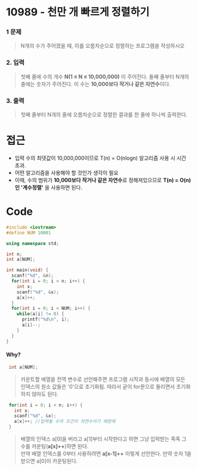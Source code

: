 # 10989 - 천만 개 빠르게 정렬하기
  ### 1 문제
  > N개의 수가 주어졌을 때, 이를 오름차순으로 정렬하는 프로그램을 작성하시오
    
  ### 2. 입력
  > 첫째 줄에 수의 개수 **N(1 ≤ N ≤ 10,000,000)** 이 주어진다. 
  둘째 줄부터 N개의 줄에는 숫자가 주어진다. 이 수는 **10,000보다 작거나 같은 자연수**이다.
  
  ### 3. 출력
  > 첫째 줄부터 N개의 줄에 오름차순으로 정렬한 결과를 한 줄에 하나씩 출력한다.
  
# 접근
  - 입력 수의 최댓값이 10,000,000이므로 T(n) = O(nlogn) 알고리즘 사용 시 시간 초과.
  - 어떤 알고리즘을 사용해야 할 것인가 생각이 필요
  - 이때, 수의 범위가 **10,000보다 작거나 같은 자연수**로 정해져있으므로 **T(n) = O(n)인 '계수정렬'** 을 사용하면 된다.

# Code
  ```C++
  #include <iostream>
  #define NUM 10001

  using namespace std;

  int n;
  int a[NUM];

  int main(void) {
    scanf("%d", &n);
    for(int i = 0; i < n; i++) {
      int x;
      scanf("%d", &x);
      a[x]++;
    }
    for(int i = 0; i < NUM; i++) {
      while(a[i] != 0) {
        printf("%d\n", i);
        a[i]--;
      } 
    }
  }
  ```
  
 #### Why?
 ```C++
  int a[NUM];
 ```
 > 카운트할 배열을 전역 변수로 선언해주면 프로그램 시작과 동시에 배열의 모든 인덱스의 원소 값들은 '0'으로 초기화됨.
 따라서 굳이 for문으로 돌리면서 초기화하지 않아도 된다.

 ```C++
  for(int i = 0; i < n; i++) {
    int x;
    scanf("%d", &x);
    a[x]++;	//입력될 수의 조건이 자연수이기 때문에 
  }
 ```
 > 배열의 인덱스 a[0]을 버리고 a[1]부터 시작한다고 하면 그냥 입력받는 족족 그 수를 카운팅(**a[x]++**)하면 된다.  
 만약 배열 인덱스를 0부터 사용하려면 **a[x-1]++** 이렇게 선언한다. 만약 숫자 1을 받으면 a[0]이 카운팅된다.
